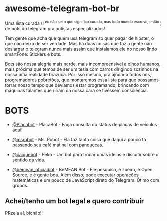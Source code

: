 # awesome-telegram-bot-br
Uma lista curada (! <sup>eu não sei o que significa curada, mas todo mundo escreve, então </sup>) de bots do telegram pra autistas especializados!

Tem gente que acha que quem usa telegram só quer pagar de hipster, o que não deixa de ser verdade. Mas há duas coisas que faz a gente não deslargar o telegram nunca mais assim que instalamos ele no nosso lindo smartFone:
Stickers e bots.

Bots são nossa alegria mais nerde, mais incompreensível a olhos humanos, mais próxima que temos de ser um tesla com carros dirigindo sozinhos na nossa pífia realidade brazuca. Por isso mesmo, pra ajudar a todos nós, programadores pobretões, que montaremos essa lista para que possamos torrar nosso tempo que devíamos estar programando, brincando com máquinas falantes que ririam da nossa cara se tivessem consciência.

# BOTS 

- [@Placabot](https://web.telegram.org/#/im?p=@placabot) - PlacaBot - Faça consulta do status de placas de veículos aqui!

- [@msrobot](https://web.telegram.org/#/im?p=@msrobot) - Ms. Robot - Ela faz tanta coisa que daqui a pouco tá passando seu café matinal com panquecas.

- [@caiquebot](https://web.telegram.org/#/im?p=@caiquebot) - Peko - Um bot para trocar umas ideias e discutir sobre o sentido da vida.

- [@bemean_oficialbot](https://telegram.me/bemean_oficialbot) - BeMEAN Bot - Ele pesquisa, é zoeiro, é Open Source, e é gente boa. Além disso, pode executar operações matemáticas e um pouco de JavaScript direto do Telegram. Ótimo com grupos.

## Achei/tenho um bot legal e quero contribuir

PRzeia aí, bichão!!
